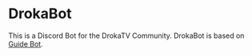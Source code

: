 # DrokaBot
This is a Discord Bot for the DrokaTV Community.
DrokaBot is based on [Guide Bot](https://github.com/AnIdiotsGuide/guidebot-class).
